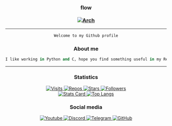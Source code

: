 <h3 align="center">
  flow
  <br>
  <br>
  <a href="https://archlinux.org/">
    <img src="https://img.shields.io/badge/btw%20i%20use-arch-1793D1?style=flat&logo=arch%20linux&logoColor=1793D1" href="https://archlinux.org/" alt="Arch"/>
  </a>
  <br>
</h3>

***

<div align="center">

```python
Welcome to my Github profile
```

</div>

<h3 align="center">
  About me
</h3>

<div align="center">

```python
I like working in Python and C, hope you find something useful in my Repos
```

</div>

***

<h3 align="center">
  Statistics
</h3>

<p align="center">
  <a href="https://github.com/flowitoo">
      <img src="https://badges.pufler.dev/visits/flowitoo/flowitoo?style=for-the-badge&logo=elixir&logoColor=9b59b6&color=9b59b6&label=profile+visits&cacheSeconds=3600" alt="Visits"/>
    </a>
    <a href="https://github.com/flowitoo?tab=repositories">
      <img src="https://badges.pufler.dev/repos/flowitoo?style=for-the-badge&logo=elixir&logoColor=9b59b6&color=9b59b6&cacheSeconds=3600" alt="Repos"/>
    </a>
    <a href="https://github.com/flowitoo">
      <img src="https://img.shields.io/github/stars/flowitoo?color=9b59b6&logo=elixir&logoColor=9b59b6&style=for-the-badge&cacheSeconds=3600" alt="Stars"/>
    </a>
    <a href="https://github.com/flowitoo?tab=followers">
      <img src="https://img.shields.io/github/followers/flowitoo?color=9b59b6&logo=elixir&logoColor=9b59b6&style=for-the-badge&cacheSeconds=3600" alt="Followers"/>
  </a>
  <br>
  <a href="https://github.com/flowitoo">
      <img src="https://github-readme-stats.vercel.app/api?username=flowitoo&show_icons=true&theme=radical&cache_seconds=1800" alt="Stats Card"/>
      <img src="https://github-readme-stats.vercel.app/api/top-langs/?username=flowitoo&theme=radical&cache_seconds=1800" alt="Top Langs"/>
  </a> 
</p>

<h3 align="center">
  Social media
</h3>

<p align="center">
    <a href="https://www.youtube.com/channel/UCZBux-PKRgsdcld3GR7UYJg">
      <img src="https://img.shields.io/youtube/channel/subscribers/UCZBux-PKRgsdcld3GR7UYJg?color=FF0000&label=Youtube&logo=youtube&logoColor=FF0000&style=for-the-badge&cacheSeconds=3600" alt="Youtube"/>
    </a>
    <a href="http://discordapp.com/">
      <img src="https://img.shields.io/badge/Discord-flow%238040-9b59b6?style=for-the-badge&logo=discord&color=7289DA&logoColor=7289DA&cacheSeconds=3600" alt="Discord"/>
    </a>
    <a href="https://t.me/flooow1337">
      <img src="https://img.shields.io/badge/Telegram-@flooow1337-9b59b6?style=for-the-badge&logo=telegram&color=26A5E4&logoColor=26A5E4&cacheSeconds=3600" alt="Telegram"/>
    </a>
    <a href="https://github.com/flowitoo">
      <img src="https://img.shields.io/badge/GitHub-flowitoo-181717?style=for-the-badge&logo=GitHub&color=181717&logoColor=181717&cacheSeconds=3600" alt="GitHub"/>
    </a>
</p>
